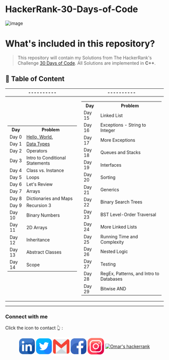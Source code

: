 # HackerRank-30-Days-of-Code

![image](https://camo.githubusercontent.com/65dc1fab92baf369bb1d072e20616929d280a5ac2094b5ae6033435f9b96eaf1/68747470733a2f2f69302e77702e636f6d2f6772616473696e67616d65732e636f6d2f77702d636f6e74656e742f75706c6f6164732f323031362f30352f3835363737315f3636383232343035333139373834315f313934333639393030395f6f2e706e673f6669743d32373631253243363932)

# What's included in this repository?
>
> This repository will contain my Solutions from The HackerRank's Challenge [30 Days of Code](https://www.hackerrank.com/domains/tutorials/30-days-of-code). All Solutions are implemented in **C++**.

## 📝 Table of Content  

| ---------- | ---------- |
|--|--|
|<table > <tr><th>Day</th><th>Problem</th></tr> <tr><td>Day 0</td><td>[Hello, World.](https://github.com/Omar-26/HackerRank-30-Days-of-Code/blob/main/Day%200%20Hello%2C%20World.cpp)</td></tr> <tr><td>Day 1</td><td>[Data Types](https://github.com/Omar-26/HackerRank-30-Days-of-Code/blob/main/Day%201%20Data%20Types.cpp)</td></tr>  <tr><td>Day 2</td><td>Operators</td></tr> <tr><td>Day 3</td><td>Intro to Conditional Statements</td></tr> <tr><td>Day 4</td><td>Class vs. Instance</td></tr> <tr><td>Day 5</td><td>Loops</td></tr> <tr><td>Day 6</td><td>Let's Review</td></tr> <tr><td>Day 7</td><td>Arrays</td></tr>  <tr><td>Day 8</td><td>Dictionaries and Maps</td></tr> <tr><td>Day 9</td><td>Recursion 3</td></tr> <tr><td>Day 10</td><td>Binary Numbers</td></tr> <tr><td>Day 11</td><td>2D Arrays</td></tr> <tr><td>Day 12</td><td>Inheritance</td></tr> <tr><td>Day 13</td><td>Abstract Classes</td></tr> <tr><td>Day 14</td><td>Scope</td></tr> </table>|<table> <tr><th>Day</th><th>Problem</th></tr> <tr><td>Day 15</td><td>Linked List</td></tr> <tr><td>Day 16</td><td>Exceptions - String to Integer</td></tr>  <tr><td>Day 17</td><td>More Exceptions</td></tr> <tr><td>Day 18</td><td>Queues and Stacks</td></tr> <tr><td>Day 19</td><td>Interfaces</td></tr> <tr><td>Day 20</td><td>Sorting</td></tr> <tr><td>Day 21</td><td>Generics</td></tr> <tr><td>Day 22</td><td>Binary Search Trees</td></tr> <tr><td>Day 23</td><td>BST Level-Order Traversal</td></tr> <tr><td>Day 24</td><td>More Linked Lists</td></tr> <tr><td>Day 25</td><td>Running Time and Complexity</td></tr> <tr><td>Day 26</td><td>Nested Logic</td></tr> <tr><td>Day 27</td><td>Testing</td></tr> <tr><td>Day 28</td><td>RegEx, Patterns, and Intro to Databases</td></tr> <tr><td>Day 29</td><td>Bitwise AND</td></tr> </table>|

________________

### Connect with me

Click the icon to contact 👆 :
<p align="center">
<a href="https://www.linkedin.com/in/omar-ashraf01" target="_blank"><img align="center" src="https://github.com/Omar-26/Icons/blob/main/linkedin.png?raw=true" alt="Linkedin" height="50" width="50" /></a>
<a href="https://twitter.com/omarash78893600" target="_blank"><img align="center" src="https://github.com/Omar-26/Icons/blob/main/twitter.png?raw=true" alt="Twitter" height="50" width="50" /></a>
<a href="mailto:eng.omar.ashraf26@gmail.com" target="_blank"><img align="center" src="https://github.com/Omar-26/Icons/blob/main/gmail.png?raw=true" alt="Gmail" height="61" width="52" /></a>
<a href="https://www.facebook.com/ommaar.ashrraaf" target="_blank"><img align="center" src="https://github.com/Omar-26/Icons/blob/main/facebook.png?raw=true" alt="Facebook" height="50" width="50" /></a>
<a href="https://www.instagram.com/ommaar_ashrraaf/" target="_blank"><img align="center" src="https://github.com/Omar-26/Icons/blob/main/instagram.png?raw=true" alt="Instagram" height="52" width="52" /></a>
<a href="https://www.hackerrank.com/eng_omar_ashraf1?hr_r=1" target="_blank">
<img align="center" alt="Omar's hackerrank" width="49" height="52" src="https://assets.brandfolder.com/y9ol94wb/v/331198/view@2x.png?v=1591971279" draggable="false" />
</a>
</p>
